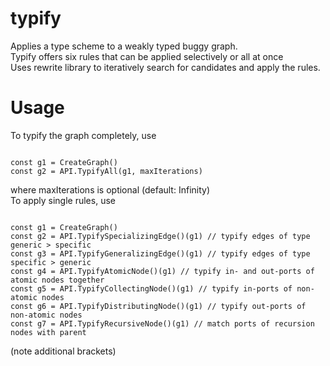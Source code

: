 # <h1>typify</h1>
Applies a type scheme to a weakly typed buggy graph.<br/>
Typify offers six rules that can be applied selectively or all at once<br/>
Uses rewrite library to iteratively search for candidates and apply the rules.<br/>

# <h1>Usage</h1>

To typify the graph completely, use<br/>

<code>
const g1 = CreateGraph()
const g2 = API.TypifyAll(g1, maxIterations)
</code>

where maxIterations is optional (default: Infinity)<br/>
To apply single rules, use<br/>

<code>
const g1 = CreateGraph()
const g2 = API.TypifySpecializingEdge()(g1) // typify edges of type generic > specific
const g3 = API.TypifyGeneralizingEdge()(g1) // typify edges of type specific > generic
const g4 = API.TypifyAtomicNode()(g1) // typify in- and out-ports of atomic nodes together
const g5 = API.TypifyCollectingNode()(g1) // typify in-ports of non-atomic nodes
const g6 = API.TypifyDistributingNode()(g1) // typify out-ports of non-atomic nodes
const g7 = API.TypifyRecursiveNode()(g1) // match ports of recursion nodes with parent
</code>

(note additional brackets)
